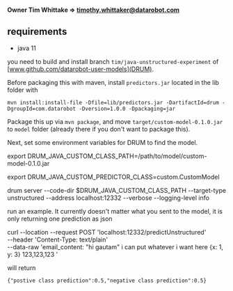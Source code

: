 #### Owner Tim Whittake => timothy.whittaker@datarobot.com

## requirements 

* java 11

you need to build and install branch `tim/java-unstructured-experiment` of [www.github.com/datarobot-user-models](DRUM). 

Before packaging this with maven, install `predictors.jar` located in the lib folder with 

`mvn install:install-file -Dfile=lib/predictors.jar -DartifactId=drum -DgroupId=com.datarobot -Dversion=1.0.0 -Dpackaging=jar`

Package this up via `mvn package`, and move `target/custom-model-0.1.0.jar` to `model` folder (already there if you don't want to package this).  

Next, set some environment variables for DRUM to find the model. 

export DRUM_JAVA_CUSTOM_CLASS_PATH=/path/to/model/custom-model-0.1.0.jar

export DRUM_JAVA_CUSTOM_PREDICTOR_CLASS=custom.CustomModel

drum server --code-dir $DRUM_JAVA_CUSTOM_CLASS_PATH  --target-type unstructured --address localhost:12332 --verbose --logging-level info

run an example.  It currently doesn't matter what you sent to the model, it is only returning one prediction as json

curl --location --request POST 'localhost:12332/predictUnstructured' \
--header 'Content-Type: text/plain' \
--data-raw 'email_content: "hi gautam"
i can put whatever i want here
{x: 1, y: 3}
123,123,123
'

will return 

`{"postive class prediction":0.5,"negative class prediction":0.5}`
